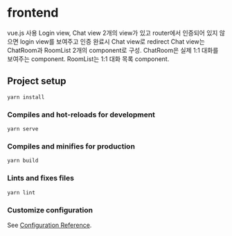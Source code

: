 # frontend

vue.js 사용
Login view, Chat view 2개의 view가 있고 router에서 인증되어 있지 않으면 login view를 보여주고 인증 완료시 Chat view로 redirect 
Chat view는 ChatRoom과 RoomList 2개의 component로 구성.
ChatRoom은 실제 1:1 대화를 보여주는 component.
RoomList는 1:1 대화 목록 component.

## Project setup
```
yarn install
```

### Compiles and hot-reloads for development
```
yarn serve
```

### Compiles and minifies for production
```
yarn build
```

### Lints and fixes files
```
yarn lint
```

### Customize configuration
See [Configuration Reference](https://cli.vuejs.org/config/).
